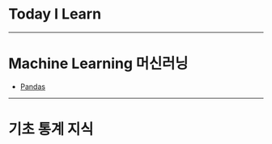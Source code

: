 Today I Learn
===============
---

# Machine Learning 머신러닝
* [Pandas](https://github.com/JAEHYUNYUK/python/blob/main/Pandas/Pandas.md)
---
# 기초 통계 지식
